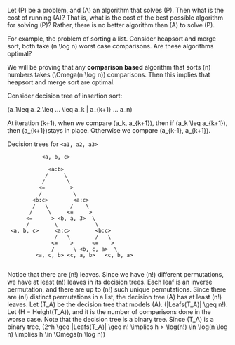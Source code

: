 Let \(P\) be a problem, and \(A\) an algorithm that solves \(P\). Then what is the cost of running \(A\)? That is, what is the cost of the best possible algorithm for solving \(P\)? Rather, there is no better algorithm than \(A\) to solve \(P\). 

For example, the problem of sorting a list. Consider heapsort and merge sort, both take \(n \log n\) worst case comparisons. Are these algorithms optimal?

We will be proving that any **comparison based** algorithm that sorts \(n\) numbers takes \(\Omega(n \log n)\) comparisons. Then this implies that heapsort and merge sort are optimal.

Consider decision tree of insertion sort:

\(a_1\leq a_2 \leq ... \leq a_k | a_{k+1} ... a_n\)

At iteration \(k+1\), when we compare \(a_k, a_{k+1}\), then if \(a_k \leq a_{k+1}\), then \(a_{k+1}\)stays in place. Otherwise we compare \(a_{k-1}, a_{k+1}\). 

Decision trees for `<a1, a2, a3>`


```
           <a, b, c> 

             <a:b>
            /     \
           /       \
          <=        >
          /          \
        <b:c>        <a:c>
        /   \       /    \
       /     \     <=     >
      <=      > <b, a, 3>  \
      /        \            \
 <a, b, c>     <a:c>        <b:c>
               /   \        /   \
              <=    >      <=    >
              /      \ <b, c, a>  \
         <a, c, b> <c, a, b>   <c, b, a>
        
```


Notice that there are \(n!\) leaves. Since we have \(n!\) different permutations, we have at least \(n!\) leaves in its decision trees. Each leaf is an inverse permutation, and there are up to \(n!\) such unique permutations. Since there are \(n!\) distinct permutations in a list, the decision tree \(A\) has at least \(n!\) leaves. Let \(T_A\) be the decision tree that models \(A\). \(|Leafs(T_A)| \geq n!\). Let \(H = Height(T_A\)\), and it is the number of comparisons done in the worse case. Note that the decision tree is a binary tree. Since \(T_A\) is a binary tree, \(2^h \geq |Leafs(T_A)| \geq n! \implies h > \log(n!) \in \log(n \log n) \implies h \in \Omega(n \log n)\)